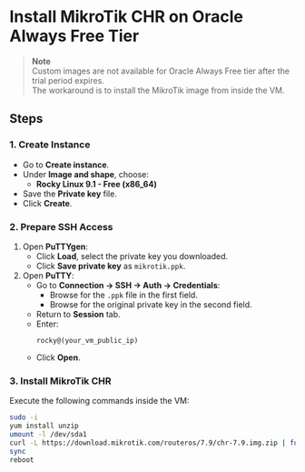 # Install MikroTik CHR on Oracle Always Free Tier

> **Note**  
> Custom images are not available for Oracle Always Free tier after the trial period expires.  
> The workaround is to install the MikroTik image from inside the VM.

## Steps

### 1. Create Instance
- Go to **Create instance**.
- Under **Image and shape**, choose:
  - **Rocky Linux 9.1 - Free (x86_64)**
- Save the **Private key** file.
- Click **Create**.

### 2. Prepare SSH Access
1. Open **PuTTYgen**:
   - Click **Load**, select the private key you downloaded.
   - Click **Save private key** as `mikrotik.ppk`.
2. Open **PuTTY**:
   - Go to **Connection → SSH → Auth → Credentials**:
     - Browse for the `.ppk` file in the first field.
     - Browse for the original private key in the second field.
   - Return to **Session** tab.
   - Enter:
     ```
     rocky@(your_vm_public_ip)
     ```
   - Click **Open**.

### 3. Install MikroTik CHR
Execute the following commands inside the VM:

```bash
sudo -i
yum install unzip
umount -l /dev/sda1
curl -L https://download.mikrotik.com/routeros/7.9/chr-7.9.img.zip | funzip | dd of=/dev/sda bs=1M
sync
reboot
